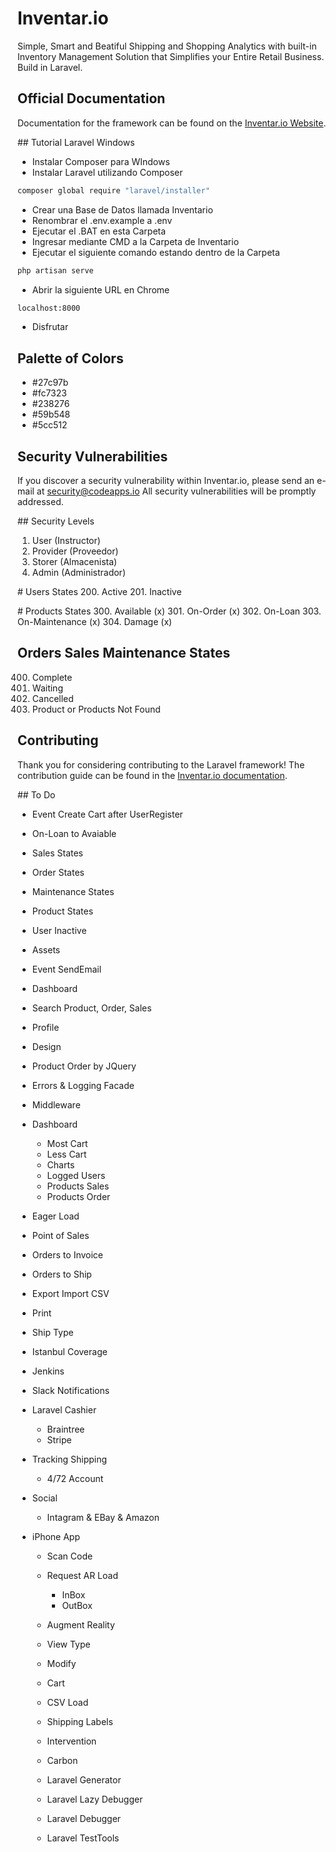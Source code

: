 # Inventar.io

Simple, Smart and Beatiful Shipping and Shopping Analytics with built-in Inventory Management Solution that Simplifies your Entire Retail Business. Build in Laravel.

## Official Documentation

Documentation for the framework can be found on the [Inventar.io Website](http://inventar.io/docs).

## Tutorial Laravel Windows
- Instalar Composer para WIndows
- Instalar Laravel utilizando Composer
```bash
composer global require "laravel/installer"
```
- Crear una Base de Datos llamada Inventario
- Renombrar el .env.example a .env
- Ejecutar el .BAT en esta Carpeta
- Ingresar mediante CMD a la Carpeta de Inventario
- Ejecutar el siguiente comando estando dentro de la Carpeta
```bash
php artisan serve
```
- Abrir la siguiente URL en Chrome
```bash
localhost:8000
```
- Disfrutar

## Palette of Colors

- #27c97b
- #fc7323
- #238276
- #59b548
- #5cc512

## Security Vulnerabilities
If you discover a security vulnerability within Inventar.io, please send an e-mail at security@codeapps.io All security vulnerabilities will be promptly addressed.

## Security Levels
1. User (Instructor)
2. Provider (Proveedor)
3. Storer (Almacenista)
3. Admin (Administrador)

# Users States
200. Active
201. Inactive

# Products States
300. Available (x)
301. On-Order (x)
302. On-Loan
303. On-Maintenance (x)
304. Damage (x)

## Orders Sales Maintenance States
400. Complete
401. Waiting
403. Cancelled
404. Product or Products Not Found

## Contributing
Thank you for considering contributing to the Laravel framework! The contribution guide can be found in the [Inventar.io documentation](http://inventar.io/docs/contributions).

## To Do

- Event Create Cart after UserRegister
- On-Loan to Avaiable
- Sales States
- Order States
- Maintenance States
- Product States
- User Inactive
- Assets
- Event SendEmail
- Dashboard
- Search Product, Order, Sales
- Profile
- Design

- Product Order by JQuery
- Errors & Logging Facade
- Middleware
- Dashboard
  - Most Cart
  - Less Cart
  - Charts
  - Logged Users
  - Products Sales
  - Products Order
- Eager Load
- Point of Sales
- Orders to Invoice
- Orders to Ship
- Export Import CSV
- Print
- Ship Type
- Istanbul Coverage
- Jenkins
- Slack Notifications
- Laravel Cashier
  - Braintree
  - Stripe
- Tracking Shipping
  - 4/72 Account
- Social
  - Intagram & EBay & Amazon
- iPhone App
  - Scan Code
  - Request AR Load
    - InBox
    - OutBox
  - Augment Reality
  - View Type
  - Modify
  - Cart
  - CSV Load
  - Shipping Labels

  - Intervention
  - Carbon
  - Laravel Generator
  - Laravel Lazy Debugger
  - Laravel Debugger
  - Laravel TestTools
